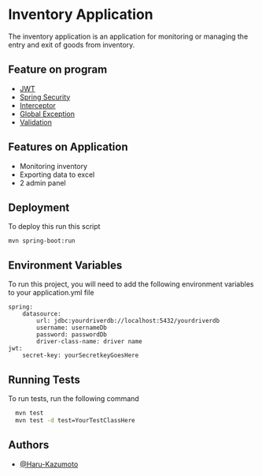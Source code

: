 
# Inventory Application

The inventory application is an application for monitoring or managing the entry and exit of goods from inventory.


## Feature on program

 - [JWT](https://docs.spring.io/spring-security/site/docs/current/api/org/springframework/security/oauth2/jwt/Jwt.html)
 - [Spring Security](https://spring.io/projects/spring-security)
 - [Interceptor](https://docs.spring.io/spring-framework/docs/current/javadoc-api/org/springframework/web/servlet/HandlerInterceptor.html)
 - [Global Exception](https://www.baeldung.com/exception-handling-for-rest-with-spring)
 - [Validation](https://docs.spring.io/spring-framework/docs/4.1.x/spring-framework-reference/html/validation.html)
 


## Features on Application

- Monitoring inventory
- Exporting data to excel
- 2 admin panel


## Deployment

To deploy this run this script

```
mvn spring-boot:run
```


## Environment Variables

To run this project, you will need to add the following environment variables to your application.yml file

```` 
spring:
    datasource:
        url: jdbc:yourdriverdb://localhost:5432/yourdriverdb
        username: usernameDb
        password: passwordDb
        driver-class-name: driver name
jwt:
    secret-key: yourSecretkeyGoesHere

````

## Running Tests

To run tests, run the following command

```bash
  mvn test
  mvn test -d test=YourTestClassHere
```


## Authors

- [@Haru-Kazumoto](https://www.github.com/Haru-Kazumoto)

